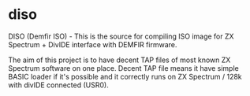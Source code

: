 # diso
DISO (Demfir ISO) - This is the source for compiling ISO image for ZX Spectrum + DivIDE interface with DEMFIR firmware.

The aim of this project is to have decent TAP files of most known ZX Spectrum software on one place. Decent TAP file means it have simple BASIC loader if it's possible and it correctly runs on ZX Spectrum / 128k with divIDE connected (USR0).
